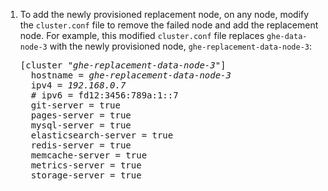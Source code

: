 1. To add the newly provisioned replacement node, on any node, modify the `cluster.conf` file to remove the failed node and add the replacement node. For example, this modified `cluster.conf` file replaces `ghe-data-node-3` with the newly provisioned node, `ghe-replacement-data-node-3`:

   <pre>
   [cluster "<em>ghe-replacement-data-node-3</em>"]
     hostname = <em>ghe-replacement-data-node-3</em>
     ipv4 = <em>192.168.0.7</em>
     # ipv6 = fd12:3456:789a:1::7
     git-server = true
     pages-server = true
     mysql-server = true
     elasticsearch-server = true
     redis-server = true
     memcache-server = true
     metrics-server = true
     storage-server = true
   </pre>
